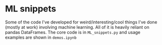 # ML snippets
Some of the code I've developed for weird/interesting/cool things I've done (mostly at work) involving machine learning. All of it is heavily reliant on pandas DataFrames. The core code is in `ML_snippets.py` and usage examples are shown in `demos.ipynb`
